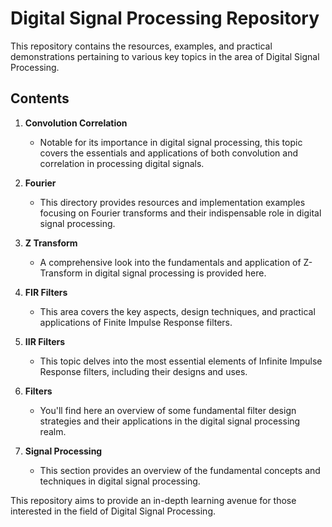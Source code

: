 # Digital Signal Processing Repository

This repository contains the resources, examples, and practical demonstrations pertaining to various key topics in the area of Digital Signal Processing. 

## Contents

1. **Convolution Correlation** 
   - Notable for its importance in digital signal processing, this topic covers the essentials and applications of both convolution and correlation in processing digital signals.

2. **Fourier**
   - This directory provides resources and implementation examples focusing on Fourier transforms and their indispensable role in digital signal processing.
   
3. **Z Transform**
   - A comprehensive look into the fundamentals and application of Z-Transform in digital signal processing is provided here.

4. **FIR Filters**
   - This area covers the key aspects, design techniques, and practical applications of Finite Impulse Response filters.

5. **IIR Filters**
   - This topic delves into the most essential elements of Infinite Impulse Response filters, including their designs and uses.

6. **Filters**
   - You'll find here an overview of some fundamental filter design strategies and their applications in the digital signal processing realm.

7. **Signal Processing**
   - This section provides an overview of the fundamental concepts and techniques in digital signal processing.

This repository aims to provide an in-depth learning avenue for those interested in the field of Digital Signal Processing.
